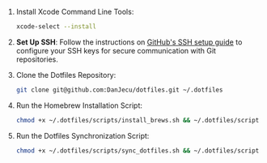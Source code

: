 1. Install Xcode Command Line Tools:
    ```bash
    xcode-select --install
    ```

2. **Set Up SSH**: Follow the instructions on [GitHub's SSH setup guide](https://docs.github.com/en/authentication/connecting-to-github-with-ssh) to configure your SSH keys for secure communication with Git repositories.

3. Clone the Dotfiles Repository:
    ```bash
    git clone git@github.com:DanJecu/dotfiles.git ~/.dotfiles
    ```

4. Run the Homebrew Installation Script:
    ```bash
    chmod +x ~/.dotfiles/scripts/install_brews.sh && ~/.dotfiles/scripts/install_brews.sh
    ```

5. Run the Dotfiles Synchronization Script:
    ```bash
    chmod +x ~/.dotfiles/scripts/sync_dotfiles.sh && ~/.dotfiles/scripts/sync_dotfiles.sh
    ```
